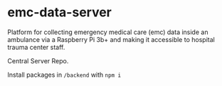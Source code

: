# emc-data-server
Platform for collecting emergency medical care (emc) data inside an ambulance via a Raspberry Pi 3b+ and making it accessible to hospital trauma center staff.

Central Server Repo.

Install packages in `/backend` with `npm i`
